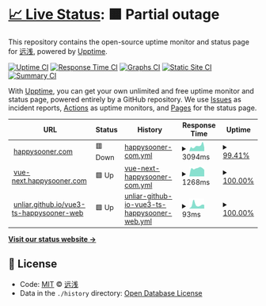 # [📈 Live Status](https://unliar.github.io/happy-upptime): <!--live status--> **🟧 Partial outage**

This repository contains the open-source uptime monitor and status page for [远浅](happysooner.com), powered by [Upptime](https://github.com/upptime/upptime).

[![Uptime CI](https://github.com/koj-co/upptime/workflows/Uptime%20CI/badge.svg)](https://github.com/koj-co/upptime/actions?query=workflow%3A%22Uptime+CI%22)
[![Response Time CI](https://github.com/koj-co/upptime/workflows/Response%20Time%20CI/badge.svg)](https://github.com/koj-co/upptime/actions?query=workflow%3A%22Response+Time+CI%22)
[![Graphs CI](https://github.com/koj-co/upptime/workflows/Graphs%20CI/badge.svg)](https://github.com/koj-co/upptime/actions?query=workflow%3A%22Graphs+CI%22)
[![Static Site CI](https://github.com/koj-co/upptime/workflows/Static%20Site%20CI/badge.svg)](https://github.com/koj-co/upptime/actions?query=workflow%3A%22Static+Site+CI%22)
[![Summary CI](https://github.com/koj-co/upptime/workflows/Summary%20CI/badge.svg)](https://github.com/koj-co/upptime/actions?query=workflow%3A%22Summary+CI%22)

With [Upptime](https://upptime.js.org), you can get your own unlimited and free uptime monitor and status page, powered entirely by a GitHub repository. We use [Issues](https://github.com/unliar/happy-upptime/issues) as incident reports, [Actions](https://github.com/unliar/happy-upptime/actions) as uptime monitors, and [Pages](https://unliar.github.io/happy-upptime) for the status page.

<!--start: status pages-->
<!-- This summary is generated by Upptime (https://github.com/upptime/upptime) -->
<!-- Do not edit this manually, your changes will be overwritten -->
<!-- prettier-ignore -->
| URL | Status | History | Response Time | Uptime |
| --- | ------ | ------- | ------------- | ------ |
| <img alt="" src="https://icons.duckduckgo.com/ip3/happysooner.com.ico" height="13"> [happysooner.com](https://happysooner.com) | 🟥 Down | [happysooner-com.yml](https://github.com/unliar/happy-upptime/commits/HEAD/history/happysooner-com.yml) | <details><summary><img alt="Response time graph" src="./graphs/happysooner-com/response-time-week.png" height="20"> 3094ms</summary><br><a href="https://unliar.github.io/happy-upptime/history/happysooner-com"><img alt="Response time 1416" src="https://img.shields.io/endpoint?url=https%3A%2F%2Fraw.githubusercontent.com%2Funliar%2Fhappy-upptime%2FHEAD%2Fapi%2Fhappysooner-com%2Fresponse-time.json"></a><br><a href="https://unliar.github.io/happy-upptime/history/happysooner-com"><img alt="24-hour response time 4191" src="https://img.shields.io/endpoint?url=https%3A%2F%2Fraw.githubusercontent.com%2Funliar%2Fhappy-upptime%2FHEAD%2Fapi%2Fhappysooner-com%2Fresponse-time-day.json"></a><br><a href="https://unliar.github.io/happy-upptime/history/happysooner-com"><img alt="7-day response time 3094" src="https://img.shields.io/endpoint?url=https%3A%2F%2Fraw.githubusercontent.com%2Funliar%2Fhappy-upptime%2FHEAD%2Fapi%2Fhappysooner-com%2Fresponse-time-week.json"></a><br><a href="https://unliar.github.io/happy-upptime/history/happysooner-com"><img alt="30-day response time 1877" src="https://img.shields.io/endpoint?url=https%3A%2F%2Fraw.githubusercontent.com%2Funliar%2Fhappy-upptime%2FHEAD%2Fapi%2Fhappysooner-com%2Fresponse-time-month.json"></a><br><a href="https://unliar.github.io/happy-upptime/history/happysooner-com"><img alt="1-year response time 1116" src="https://img.shields.io/endpoint?url=https%3A%2F%2Fraw.githubusercontent.com%2Funliar%2Fhappy-upptime%2FHEAD%2Fapi%2Fhappysooner-com%2Fresponse-time-year.json"></a></details> | <details><summary><a href="https://unliar.github.io/happy-upptime/history/happysooner-com">99.41%</a></summary><a href="https://unliar.github.io/happy-upptime/history/happysooner-com"><img alt="All-time uptime 99.88%" src="https://img.shields.io/endpoint?url=https%3A%2F%2Fraw.githubusercontent.com%2Funliar%2Fhappy-upptime%2FHEAD%2Fapi%2Fhappysooner-com%2Fuptime.json"></a><br><a href="https://unliar.github.io/happy-upptime/history/happysooner-com"><img alt="24-hour uptime 97.13%" src="https://img.shields.io/endpoint?url=https%3A%2F%2Fraw.githubusercontent.com%2Funliar%2Fhappy-upptime%2FHEAD%2Fapi%2Fhappysooner-com%2Fuptime-day.json"></a><br><a href="https://unliar.github.io/happy-upptime/history/happysooner-com"><img alt="7-day uptime 99.41%" src="https://img.shields.io/endpoint?url=https%3A%2F%2Fraw.githubusercontent.com%2Funliar%2Fhappy-upptime%2FHEAD%2Fapi%2Fhappysooner-com%2Fuptime-week.json"></a><br><a href="https://unliar.github.io/happy-upptime/history/happysooner-com"><img alt="30-day uptime 99.87%" src="https://img.shields.io/endpoint?url=https%3A%2F%2Fraw.githubusercontent.com%2Funliar%2Fhappy-upptime%2FHEAD%2Fapi%2Fhappysooner-com%2Fuptime-month.json"></a><br><a href="https://unliar.github.io/happy-upptime/history/happysooner-com"><img alt="1-year uptime 99.94%" src="https://img.shields.io/endpoint?url=https%3A%2F%2Fraw.githubusercontent.com%2Funliar%2Fhappy-upptime%2FHEAD%2Fapi%2Fhappysooner-com%2Fuptime-year.json"></a></details>
| <img alt="" src="https://icons.duckduckgo.com/ip3/vue-next.happysooner.com.ico" height="13"> [vue-next.happysooner.com](https://vue-next.happysooner.com) | 🟩 Up | [vue-next-happysooner-com.yml](https://github.com/unliar/happy-upptime/commits/HEAD/history/vue-next-happysooner-com.yml) | <details><summary><img alt="Response time graph" src="./graphs/vue-next-happysooner-com/response-time-week.png" height="20"> 1268ms</summary><br><a href="https://unliar.github.io/happy-upptime/history/vue-next-happysooner-com"><img alt="Response time 1288" src="https://img.shields.io/endpoint?url=https%3A%2F%2Fraw.githubusercontent.com%2Funliar%2Fhappy-upptime%2FHEAD%2Fapi%2Fvue-next-happysooner-com%2Fresponse-time.json"></a><br><a href="https://unliar.github.io/happy-upptime/history/vue-next-happysooner-com"><img alt="24-hour response time 1037" src="https://img.shields.io/endpoint?url=https%3A%2F%2Fraw.githubusercontent.com%2Funliar%2Fhappy-upptime%2FHEAD%2Fapi%2Fvue-next-happysooner-com%2Fresponse-time-day.json"></a><br><a href="https://unliar.github.io/happy-upptime/history/vue-next-happysooner-com"><img alt="7-day response time 1268" src="https://img.shields.io/endpoint?url=https%3A%2F%2Fraw.githubusercontent.com%2Funliar%2Fhappy-upptime%2FHEAD%2Fapi%2Fvue-next-happysooner-com%2Fresponse-time-week.json"></a><br><a href="https://unliar.github.io/happy-upptime/history/vue-next-happysooner-com"><img alt="30-day response time 1077" src="https://img.shields.io/endpoint?url=https%3A%2F%2Fraw.githubusercontent.com%2Funliar%2Fhappy-upptime%2FHEAD%2Fapi%2Fvue-next-happysooner-com%2Fresponse-time-month.json"></a><br><a href="https://unliar.github.io/happy-upptime/history/vue-next-happysooner-com"><img alt="1-year response time 1015" src="https://img.shields.io/endpoint?url=https%3A%2F%2Fraw.githubusercontent.com%2Funliar%2Fhappy-upptime%2FHEAD%2Fapi%2Fvue-next-happysooner-com%2Fresponse-time-year.json"></a></details> | <details><summary><a href="https://unliar.github.io/happy-upptime/history/vue-next-happysooner-com">100.00%</a></summary><a href="https://unliar.github.io/happy-upptime/history/vue-next-happysooner-com"><img alt="All-time uptime 99.94%" src="https://img.shields.io/endpoint?url=https%3A%2F%2Fraw.githubusercontent.com%2Funliar%2Fhappy-upptime%2FHEAD%2Fapi%2Fvue-next-happysooner-com%2Fuptime.json"></a><br><a href="https://unliar.github.io/happy-upptime/history/vue-next-happysooner-com"><img alt="24-hour uptime 100.00%" src="https://img.shields.io/endpoint?url=https%3A%2F%2Fraw.githubusercontent.com%2Funliar%2Fhappy-upptime%2FHEAD%2Fapi%2Fvue-next-happysooner-com%2Fuptime-day.json"></a><br><a href="https://unliar.github.io/happy-upptime/history/vue-next-happysooner-com"><img alt="7-day uptime 100.00%" src="https://img.shields.io/endpoint?url=https%3A%2F%2Fraw.githubusercontent.com%2Funliar%2Fhappy-upptime%2FHEAD%2Fapi%2Fvue-next-happysooner-com%2Fuptime-week.json"></a><br><a href="https://unliar.github.io/happy-upptime/history/vue-next-happysooner-com"><img alt="30-day uptime 100.00%" src="https://img.shields.io/endpoint?url=https%3A%2F%2Fraw.githubusercontent.com%2Funliar%2Fhappy-upptime%2FHEAD%2Fapi%2Fvue-next-happysooner-com%2Fuptime-month.json"></a><br><a href="https://unliar.github.io/happy-upptime/history/vue-next-happysooner-com"><img alt="1-year uptime 99.98%" src="https://img.shields.io/endpoint?url=https%3A%2F%2Fraw.githubusercontent.com%2Funliar%2Fhappy-upptime%2FHEAD%2Fapi%2Fvue-next-happysooner-com%2Fuptime-year.json"></a></details>
| <img alt="" src="https://icons.duckduckgo.com/ip3/unliar.github.io.ico" height="13"> [unliar.github.io/vue3-ts-happysooner-web](https://unliar.github.io/vue3-ts-happysooner-web) | 🟩 Up | [unliar-github-io-vue3-ts-happysooner-web.yml](https://github.com/unliar/happy-upptime/commits/HEAD/history/unliar-github-io-vue3-ts-happysooner-web.yml) | <details><summary><img alt="Response time graph" src="./graphs/unliar-github-io-vue3-ts-happysooner-web/response-time-week.png" height="20"> 93ms</summary><br><a href="https://unliar.github.io/happy-upptime/history/unliar-github-io-vue3-ts-happysooner-web"><img alt="Response time 154" src="https://img.shields.io/endpoint?url=https%3A%2F%2Fraw.githubusercontent.com%2Funliar%2Fhappy-upptime%2FHEAD%2Fapi%2Funliar-github-io-vue3-ts-happysooner-web%2Fresponse-time.json"></a><br><a href="https://unliar.github.io/happy-upptime/history/unliar-github-io-vue3-ts-happysooner-web"><img alt="24-hour response time 92" src="https://img.shields.io/endpoint?url=https%3A%2F%2Fraw.githubusercontent.com%2Funliar%2Fhappy-upptime%2FHEAD%2Fapi%2Funliar-github-io-vue3-ts-happysooner-web%2Fresponse-time-day.json"></a><br><a href="https://unliar.github.io/happy-upptime/history/unliar-github-io-vue3-ts-happysooner-web"><img alt="7-day response time 93" src="https://img.shields.io/endpoint?url=https%3A%2F%2Fraw.githubusercontent.com%2Funliar%2Fhappy-upptime%2FHEAD%2Fapi%2Funliar-github-io-vue3-ts-happysooner-web%2Fresponse-time-week.json"></a><br><a href="https://unliar.github.io/happy-upptime/history/unliar-github-io-vue3-ts-happysooner-web"><img alt="30-day response time 95" src="https://img.shields.io/endpoint?url=https%3A%2F%2Fraw.githubusercontent.com%2Funliar%2Fhappy-upptime%2FHEAD%2Fapi%2Funliar-github-io-vue3-ts-happysooner-web%2Fresponse-time-month.json"></a><br><a href="https://unliar.github.io/happy-upptime/history/unliar-github-io-vue3-ts-happysooner-web"><img alt="1-year response time 166" src="https://img.shields.io/endpoint?url=https%3A%2F%2Fraw.githubusercontent.com%2Funliar%2Fhappy-upptime%2FHEAD%2Fapi%2Funliar-github-io-vue3-ts-happysooner-web%2Fresponse-time-year.json"></a></details> | <details><summary><a href="https://unliar.github.io/happy-upptime/history/unliar-github-io-vue3-ts-happysooner-web">100.00%</a></summary><a href="https://unliar.github.io/happy-upptime/history/unliar-github-io-vue3-ts-happysooner-web"><img alt="All-time uptime 100.00%" src="https://img.shields.io/endpoint?url=https%3A%2F%2Fraw.githubusercontent.com%2Funliar%2Fhappy-upptime%2FHEAD%2Fapi%2Funliar-github-io-vue3-ts-happysooner-web%2Fuptime.json"></a><br><a href="https://unliar.github.io/happy-upptime/history/unliar-github-io-vue3-ts-happysooner-web"><img alt="24-hour uptime 100.00%" src="https://img.shields.io/endpoint?url=https%3A%2F%2Fraw.githubusercontent.com%2Funliar%2Fhappy-upptime%2FHEAD%2Fapi%2Funliar-github-io-vue3-ts-happysooner-web%2Fuptime-day.json"></a><br><a href="https://unliar.github.io/happy-upptime/history/unliar-github-io-vue3-ts-happysooner-web"><img alt="7-day uptime 100.00%" src="https://img.shields.io/endpoint?url=https%3A%2F%2Fraw.githubusercontent.com%2Funliar%2Fhappy-upptime%2FHEAD%2Fapi%2Funliar-github-io-vue3-ts-happysooner-web%2Fuptime-week.json"></a><br><a href="https://unliar.github.io/happy-upptime/history/unliar-github-io-vue3-ts-happysooner-web"><img alt="30-day uptime 100.00%" src="https://img.shields.io/endpoint?url=https%3A%2F%2Fraw.githubusercontent.com%2Funliar%2Fhappy-upptime%2FHEAD%2Fapi%2Funliar-github-io-vue3-ts-happysooner-web%2Fuptime-month.json"></a><br><a href="https://unliar.github.io/happy-upptime/history/unliar-github-io-vue3-ts-happysooner-web"><img alt="1-year uptime 100.00%" src="https://img.shields.io/endpoint?url=https%3A%2F%2Fraw.githubusercontent.com%2Funliar%2Fhappy-upptime%2FHEAD%2Fapi%2Funliar-github-io-vue3-ts-happysooner-web%2Fuptime-year.json"></a></details>

<!--end: status pages-->

[**Visit our status website →**](https://unliar.github.io/happy-upptime)

## 📄 License

- Code: [MIT](./LICENSE) © [远浅](happysooner.com)
- Data in the `./history` directory: [Open Database License](https://opendatacommons.org/licenses/odbl/1-0/)
